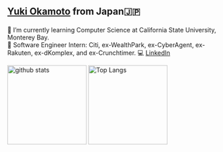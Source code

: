 ## <p><a href="https://yukiok.com" target="_blank" rel="noopener noreferrer">Yuki Okamoto</a> from Japan🇯🇵</p>

🏫 I’m currently learning Computer Science at California State University, Monterey Bay.  
🏢 Software Engineer Intern: Citi, ex-WealthPark, ex-CyberAgent, ex-Rakuten, ex-dKomplex, and ex-Crunchtimer.
💻 [LinkedIn](https://www.linkedin.com/in/yuki-okamoto-ca/)

<p align="left"> 
    <img alt="github stats" height="180px" src="https://github-readme-stats.vercel.app/api?username=YukiOkamoto0206&show_icons=true&theme=radical&count_private=true" />
  <img alt="Top Langs" height="180px" src="https://github-readme-stats.vercel.app/api/top-langs/?username=YukiOkamoto0206&count_private=true&show_icons=true&theme=radical" />
</p>
